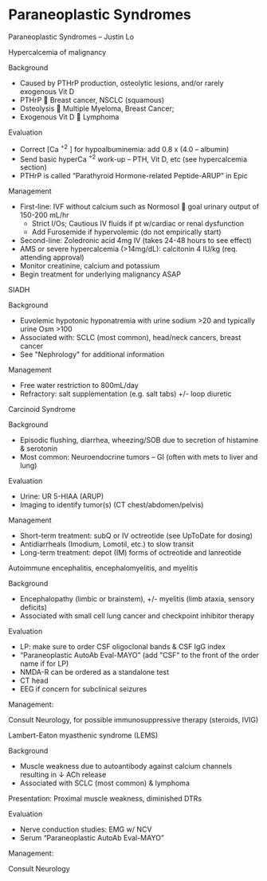 # Paraneoplastic Syndromes

Paraneoplastic Syndromes – Justin Lo

<span id="Paraneoplastic"></span>

Hypercalcemia of malignancy

Background

-   Caused
    by PTHrP production, osteolytic lesions, and/or rarely exogenous Vit
    D
-   PTHrP
    
    Breast cancer, NSCLC (squamous)
-   Osteolysis
    
    Multiple Myeloma, Breast Cancer;
-   Exogenous Vit D
    
    Lymphoma

Evaluation

-   Correct \[Ca <sup>+2</sup> \] for hypoalbuminemia: add 0.8 x (4.0 –
    albumin)
-   Send basic hyperCa <sup>+2</sup> work-up – PTH, Vit D, etc (see
    hypercalcemia section)
-   PTHrP is called “Parathyroid Hormone-related Peptide-ARUP” in Epic

Management

-   First-line: IVF without calcium such as Normosol
    
    goal urinary output of 150-200 mL/hr
    -   Strict I/Os; Cautious IV fluids if pt w/cardiac or renal
        dysfunction
    -   Add Furosemide if hypervolemic (do not empirically start)
-   Second-line: Zoledronic acid 4mg IV (takes 24-48 hours to see
    effect)
-   AMS or severe hypercalcemia (>14mg/dL): calcitonin 4 IU/kg (req.
    attending approval)
-   Monitor creatinine, calcium and potassium
-   Begin treatment for underlying malignancy ASAP

SIADH

Background

-   Euvolemic hypotonic hyponatremia with urine sodium >20 and typically
    urine Osm >100
-   Associated with: SCLC (most common), head/neck cancers, breast
    cancer
-   See "Nephrology" for additional information

Management

-   Free water restriction to 800mL/day
-   Refractory: salt supplementation (e.g. salt tabs) +/- loop diuretic

Carcinoid Syndrome

Background

-   Episodic
    flushing, diarrhea, wheezing/SOB due to secretion of histamine &
    serotonin
-   Most common: Neuroendocrine tumors – GI (often with mets to liver
    and lung)

Evaluation

-   Urine: UR 5-HIAA (ARUP)
-   Imaging to identify tumor(s) (CT chest/abdomen/pelvis)

Management

-   Short-term treatment: subQ or IV octreotide (see UpToDate for
    dosing)
-   Antidiarrheals (Imodium, Lomotil, etc.) to slow transit
-   Long-term treatment: depot (IM) forms of octreotide and lanreotide

Autoimmune encephalitis, encephalomyelitis, and myelitis

Background

-   Encephalopathy (limbic or brainstem), +/- myelitis (limb ataxia,
    sensory deficits)
-   Associated with small cell lung cancer and checkpoint inhibitor
    therapy

Evaluation

-   LP: make sure to order CSF oligoclonal bands & CSF IgG index
-   “Paraneoplastic AutoAb Eval-MAYO” (add "CSF" to the front of the
    order name if for LP)
-   NMDA-R can be ordered as a standalone test
-   CT head
-   EEG if concern for subclinical seizures

Management:

Consult Neurology, for possible immunosuppressive therapy (steroids,
IVIG)

Lambert-Eaton myasthenic syndrome (LEMS)

Background

-   Muscle
    weakness due to autoantibody against calcium channels resulting in
    ↓
    ACh release
-   Associated
    with SCLC (most common) & lymphoma

Presentation: Proximal muscle weakness, diminished DTRs

Evaluation

-   Nerve conduction studies: EMG w/ NCV
-   Serum “Paraneoplastic AutoAb Eval-MAYO”

Management:

Consult Neurology
